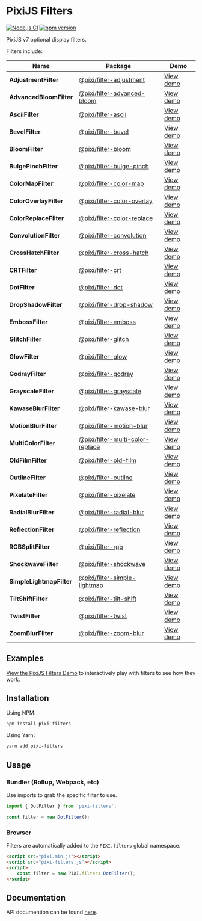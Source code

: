# PixiJS Filters

[![Node.js CI](https://github.com/pixijs/filters/workflows/Node.js%20CI/badge.svg)](https://github.com/pixi.js/pixi-filters/actions?query=workflow%3A%22Node.js+CI%22) [![npm version](https://badge.fury.io/js/pixi-filters.svg)](https://badge.fury.io/js/pixi-filters)

PixiJS v7 optional display filters.

Filters include:

| Name                     | Package                                                                                            | Demo                                                                                           |
|--------------------------|----------------------------------------------------------------------------------------------------|------------------------------------------------------------------------------------------------|
| **AdjustmentFilter**     | [@pixi/filter-adjustment](https://www.npmjs.com/package/@pixi/filter-adjustment)                   | [View demo](https://filters.pixijs.download/main/demo/index.html?enabled=AdjustmentFilter)     |
| **AdvancedBloomFilter**  | [@pixi/filter-advanced-bloom](https://www.npmjs.com/package/@pixi/filter-advanced-bloom)           | [View demo](https://filters.pixijs.download/main/demo/index.html?enabled=AdvancedBloomFilter)  |
| **AsciiFilter**          | [@pixi/filter-ascii](https://www.npmjs.com/package/@pixi/filter-ascii)                             | [View demo](https://filters.pixijs.download/main/demo/index.html?enabled=AsciiFilter)          |
| **BevelFilter**          | [@pixi/filter-bevel](https://www.npmjs.com/package/@pixi/filter-bevel)                             | [View demo](https://filters.pixijs.download/main/demo/index.html?enabled=BevelFilter)          |
| **BloomFilter**          | [@pixi/filter-bloom](https://www.npmjs.com/package/@pixi/filter-bloom)                             | [View demo](https://filters.pixijs.download/main/demo/index.html?enabled=BloomFilter)          |
| **BulgePinchFilter**     | [@pixi/filter-bulge-pinch](https://www.npmjs.com/package/@pixi/filter-bulge-pinch)                 | [View demo](https://filters.pixijs.download/main/demo/index.html?enabled=BulgePinchFilter)     |
| **ColorMapFilter**       | [@pixi/filter-color-map](https://www.npmjs.com/package/@pixi/filter-color-map)                     | [View demo](https://filters.pixijs.download/main/demo/index.html?enabled=ColorMapFilter)       |
| **ColorOverlayFilter**   | [@pixi/filter-color-overlay](https://www.npmjs.com/package/@pixi/filter-color-overlay)             | [View demo](https://filters.pixijs.download/main/demo/index.html?enabled=ColorOverlayFilter)   |
| **ColorReplaceFilter**   | [@pixi/filter-color-replace](https://www.npmjs.com/package/@pixi/filter-color-replace)             | [View demo](https://filters.pixijs.download/main/demo/index.html?enabled=ColorReplaceFilter)   |
| **ConvolutionFilter**    | [@pixi/filter-convolution](https://www.npmjs.com/package/@pixi/filter-convolution)                 | [View demo](https://filters.pixijs.download/main/demo/index.html?enabled=ConvolutionFilter)    |
| **CrossHatchFilter**     | [@pixi/filter-cross-hatch](https://www.npmjs.com/package/@pixi/filter-cross-hatch)                 | [View demo](https://filters.pixijs.download/main/demo/index.html?enabled=CrossHatchFilter)     |
| **CRTFilter**            | [@pixi/filter-crt](https://www.npmjs.com/package/@pixi/filter-crt)                                 | [View demo](https://filters.pixijs.download/main/demo/index.html?enabled=CRTFilter)            |
| **DotFilter**            | [@pixi/filter-dot](https://www.npmjs.com/package/@pixi/filter-dot)                                 | [View demo](https://filters.pixijs.download/main/demo/index.html?enabled=DotFilter)            |
| **DropShadowFilter**     | [@pixi/filter-drop-shadow](https://www.npmjs.com/package/@pixi/filter-drop-shadow)                 | [View demo](https://filters.pixijs.download/main/demo/index.html?enabled=DropShadowFilter)     |
| **EmbossFilter**         | [@pixi/filter-emboss](https://www.npmjs.com/package/@pixi/filter-emboss)                           | [View demo](https://filters.pixijs.download/main/demo/index.html?enabled=EmbossFilter)         |
| **GlitchFilter**         | [@pixi/filter-glitch](https://www.npmjs.com/package/@pixi/filter-glitch)                           | [View demo](https://filters.pixijs.download/main/demo/index.html?enabled=GlitchFilter)         |
| **GlowFilter**           | [@pixi/filter-glow](https://www.npmjs.com/package/@pixi/filter-glow)                               | [View demo](https://filters.pixijs.download/main/demo/index.html?enabled=GlowFilter)           |
| **GodrayFilter**         | [@pixi/filter-godray](https://www.npmjs.com/package/@pixi/filter-godray)                           | [View demo](https://filters.pixijs.download/main/demo/index.html?enabled=GodrayFilter)         |
| **GrayscaleFilter**      | [@pixi/filter-grayscale](https://www.npmjs.com/package/@pixi/filter-grayscale)                     | [View demo](https://filters.pixijs.download/main/demo/index.html?enabled=GrayscaleFilter)      |
| **KawaseBlurFilter**     | [@pixi/filter-kawase-blur](https://www.npmjs.com/package/@pixi/filter-kawase-blur)                 | [View demo](https://filters.pixijs.download/main/demo/index.html?enabled=KawaseBlurFilter)     |
| **MotionBlurFilter**     | [@pixi/filter-motion-blur](https://www.npmjs.com/package/@pixi/filter-motion-blur)                 | [View demo](https://filters.pixijs.download/main/demo/index.html?enabled=MotionBlurFilter)     |
| **MultiColorFilter**     | [@pixi/filter-multi-color-replace](https://www.npmjs.com/package/@pixi/filter-multi-color-replace) | [View demo](https://filters.pixijs.download/main/demo/index.html?enabled=MultiColorFilter)     |
| **OldFilmFilter**        | [@pixi/filter-old-film](https://www.npmjs.com/package/@pixi/filter-old-film)                       | [View demo](https://filters.pixijs.download/main/demo/index.html?enabled=OldFilmFilter)        |
| **OutlineFilter**        | [@pixi/filter-outline](https://www.npmjs.com/package/@pixi/filter-outline)                         | [View demo](https://filters.pixijs.download/main/demo/index.html?enabled=OutlineFilter)        |
| **PixelateFilter**       | [@pixi/filter-pixelate](https://www.npmjs.com/package/@pixi/filter-pixelate)                       | [View demo](https://filters.pixijs.download/main/demo/index.html?enabled=PixelateFilter)       |
| **RadialBlurFilter**     | [@pixi/filter-radial-blur](https://www.npmjs.com/package/@pixi/filter-radial-blur)                 | [View demo](https://filters.pixijs.download/main/demo/index.html?enabled=RadialBlurFilter)     |
| **ReflectionFilter**     | [@pixi/filter-reflection](https://www.npmjs.com/package/@pixi/filter-reflection)                   | [View demo](https://filters.pixijs.download/main/demo/index.html?enabled=ReflectionFilter)     |
| **RGBSplitFilter**       | [@pixi/filter-rgb](https://www.npmjs.com/package/@pixi/filter-rgb)                                 | [View demo](https://filters.pixijs.download/main/demo/index.html?enabled=RGBSplitFilter)       |
| **ShockwaveFilter**      | [@pixi/filter-shockwave](https://www.npmjs.com/package/@pixi/filter-shockwave)                     | [View demo](https://filters.pixijs.download/main/demo/index.html?enabled=ShockwaveFilter)      |
| **SimpleLightmapFilter** | [@pixi/filter-simple-lightmap](https://www.npmjs.com/package/@pixi/filter-simple-lightmap)         | [View demo](https://filters.pixijs.download/main/demo/index.html?enabled=SimpleLightmapFilter) |
| **TiltShiftFilter**      | [@pixi/filter-tilt-shift](https://www.npmjs.com/package/@pixi/filter-tilt-shift)                   | [View demo](https://filters.pixijs.download/main/demo/index.html?enabled=TiltShiftFilter)      |
| **TwistFilter**          | [@pixi/filter-twist](https://www.npmjs.com/package/@pixi/filter-twist)                             | [View demo](https://filters.pixijs.download/main/demo/index.html?enabled=TwistFilter)          |
| **ZoomBlurFilter**       | [@pixi/filter-zoom-blur](https://www.npmjs.com/package/@pixi/filter-zoom-blur)                     | [View demo](https://filters.pixijs.download/main/demo/index.html?enabled=ZoomBlurFilter)       |

## Examples

[View the PixiJS Filters Demo](https://pixijs.io/filters/tools/demo/) to interactively play with filters to see how they work.

## Installation

Using NPM:

```bash
npm install pixi-filters
```

Using Yarn:
```bash
yarn add pixi-filters
```

## Usage

### Bundler (Rollup, Webpack, etc)

Use imports to grab the specific filter to use. 

```js
import { DotFilter } from 'pixi-filters';

const filter = new DotFilter();
```

### Browser

Filters are automatically added to the `PIXI.filters` global namespace.

```html
<script src="pixi.min.js"></script>
<script src="pixi-filters.js"></script>
<script>
    const filter = new PIXI.filters.DotFilter();
</script>
```

## Documentation

API documention can be found [here](http://pixijs.github.io/pixi-filters/docs/).

